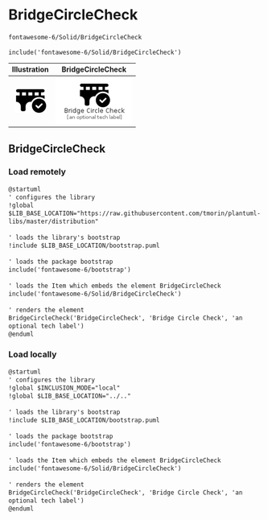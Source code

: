 # BridgeCircleCheck


```text
fontawesome-6/Solid/BridgeCircleCheck
```

```text
include('fontawesome-6/Solid/BridgeCircleCheck')
```



| Illustration | BridgeCircleCheck |
| :---: | :---: |
| ![illustration for Illustration](../../fontawesome-6/Solid/BridgeCircleCheck.png) | ![illustration for BridgeCircleCheck](../../fontawesome-6/Solid/BridgeCircleCheck.Local.png) |




## BridgeCircleCheck

### Load remotely
```plantuml
@startuml
' configures the library
!global $LIB_BASE_LOCATION="https://raw.githubusercontent.com/tmorin/plantuml-libs/master/distribution"

' loads the library's bootstrap
!include $LIB_BASE_LOCATION/bootstrap.puml

' loads the package bootstrap
include('fontawesome-6/bootstrap')

' loads the Item which embeds the element BridgeCircleCheck
include('fontawesome-6/Solid/BridgeCircleCheck')

' renders the element
BridgeCircleCheck('BridgeCircleCheck', 'Bridge Circle Check', 'an optional tech label')
@enduml
```

### Load locally
```plantuml
@startuml
' configures the library
!global $INCLUSION_MODE="local"
!global $LIB_BASE_LOCATION="../.."

' loads the library's bootstrap
!include $LIB_BASE_LOCATION/bootstrap.puml

' loads the package bootstrap
include('fontawesome-6/bootstrap')

' loads the Item which embeds the element BridgeCircleCheck
include('fontawesome-6/Solid/BridgeCircleCheck')

' renders the element
BridgeCircleCheck('BridgeCircleCheck', 'Bridge Circle Check', 'an optional tech label')
@enduml
```


